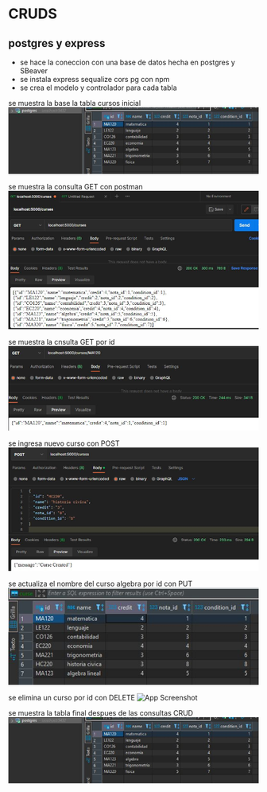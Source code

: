# CRUDS
## postgres y express

- se hace la coneccion con una base de datos hecha en postgres y SBeaver
- se instala express sequalize cors pg con npm
- se crea el modelo y controlador para cada tabla

se muestra la base la tabla cursos inicial
![App Screenshot](https://github.com/ariescacy9/express_crud/blob/master/img/tablaCursos.JPG?raw=true)

se muestra la consulta GET con postman
![App Screenshot](https://github.com/ariescacy9/express_crud/blob/master/img/consultaCursos.JPG?raw=true)

se muestra la cnsulta GET por id
![App Screenshot](https://github.com/ariescacy9/express_crud/blob/master/img/busquedaID.JPG?raw=true)

se ingresa nuevo curso con POST
![App Screenshot](https://github.com/ariescacy9/express_crud/blob/master/img/crearCurso.JPG?raw=true)

se actualiza el nombre del curso algebra por id con PUT
![App Screenshot](https://github.com/ariescacy9/express_crud/blob/master/img/datosActualizados.JPG?raw=true)

se elimina un curso por id con DELETE
![App Screenshot](https://github.com/ariescacy9/express_crud/blob/master/img/eliminaCurso.JPG?raw=true)

se muestra la tabla final despues de las consultas CRUD
![App Screenshot](https://github.com/ariescacy9/express_crud/blob/master/img/tablaCursos.JPG?raw=true)
